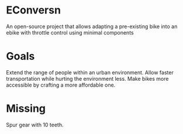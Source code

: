 # EConversn
An open-source project that allows adapting a pre-existing bike into an ebike with throttle control using minimal components

# Goals 
Extend the range of people within an urban environment.
Allow faster transportation while hurting the environment less.
Make bikes more accessible by crafting a more affordable one.

# Missing
Spur gear with 10 teeth.



